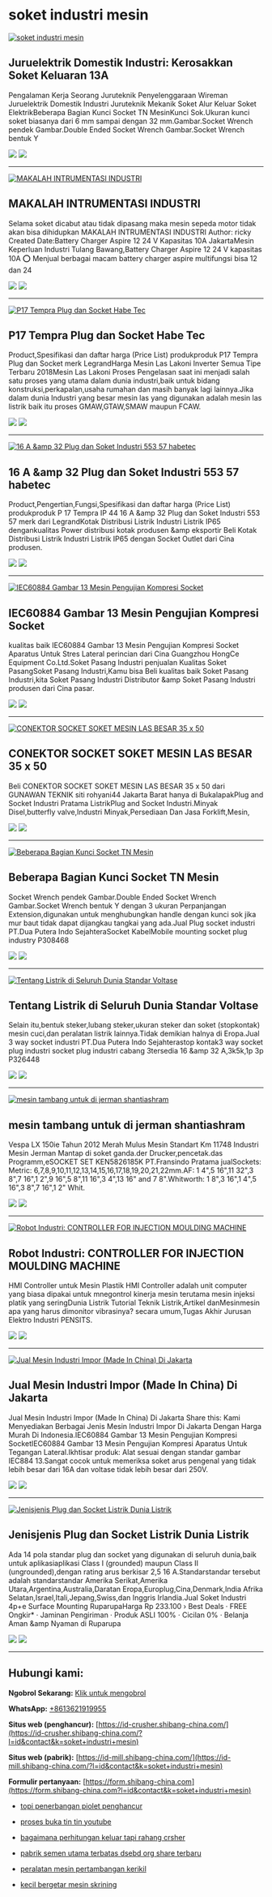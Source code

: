 # soket industri mesin

<a href="https://swt.shibang-china.com/?l=id&img&k=soket+industri+mesin" target="_blank">![soket industri mesin](http://static.shibang-china.com/all-800x300/680.jpg)</a>

## Juruelektrik Domestik Industri: Kerosakkan Soket Keluaran 13A
Pengalaman Kerja Seorang Juruteknik Penyelenggaraan Wireman Juruelektrik Domestik Industri Juruteknik Mekanik Soket Alur Keluar Soket ElektrikBeberapa Bagian Kunci Socket TN MesinKunci Sok.Ukuran kunci soket biasanya dari 6 mm sampai dengan 32 mm.Gambar.Socket Wrench pendek Gambar.Double Ended Socket Wrench Gambar.Socket Wrench bentuk Y


<a href="https://whatsapp.shibangsoft.com/WhatsApp.php" target="_blank" title="WhatsApp">![](http://static.shibang-china.com/icon/whatsapp.png)</a> <a href="https://swt.shibang-china.com/?l=id&icon&k=soket+industri+mesin" target="_blank">![](http://static.shibang-china.com/icon/chat-id.png)</a>

---

<a href="https://swt.shibang-china.com/?l=id&img&k=soket+industri+mesin" target="_blank">![MAKALAH INTRUMENTASI INDUSTRI](http://static.shibang-china.com/all-800x300/684.jpg)</a>

## MAKALAH INTRUMENTASI INDUSTRI
Selama soket dicabut atau tidak dipasang maka mesin sepeda motor tidak akan bisa dihidupkan MAKALAH INTRUMENTASI INDUSTRI Author: ricky Created Date:Battery Charger Aspire 12 24 V Kapasitas 10A JakartaMesin Keperluan Industri Tulang Bawang,Battery Charger Aspire 12 24 V kapasitas 10A ⭕ Menjual berbagai macam battery charger aspire multifungsi bisa 12 dan 24


<a href="https://whatsapp.shibangsoft.com/WhatsApp.php" target="_blank" title="WhatsApp">![](http://static.shibang-china.com/icon/whatsapp.png)</a> <a href="https://swt.shibang-china.com/?l=id&icon&k=soket+industri+mesin" target="_blank">![](http://static.shibang-china.com/icon/chat-id.png)</a>

---

<a href="https://swt.shibang-china.com/?l=id&img&k=soket+industri+mesin" target="_blank">![P17 Tempra Plug dan Socket Habe Tec](http://static.shibang-china.com/all-800x300/1018.jpg)</a>

## P17 Tempra Plug dan Socket Habe Tec
Product,Spesifikasi dan daftar harga (Price List) produkproduk P17 Tempra Plug dan Socket merk LegrandHarga Mesin Las Lakoni Inverter Semua Tipe Terbaru 2018Mesin Las Lakoni Proses Pengelasan saat ini menjadi salah satu proses yang utama dalam dunia industri,baik untuk bidang konstruksi,perkapalan,usaha rumahan dan masih banyak lagi lainnya.Jika dalam dunia Industri yang besar mesin las yang digunakan adalah mesin las listrik baik itu proses GMAW,GTAW,SMAW maupun FCAW.


<a href="https://whatsapp.shibangsoft.com/WhatsApp.php" target="_blank" title="WhatsApp">![](http://static.shibang-china.com/icon/whatsapp.png)</a> <a href="https://swt.shibang-china.com/?l=id&icon&k=soket+industri+mesin" target="_blank">![](http://static.shibang-china.com/icon/chat-id.png)</a>

---

<a href="https://swt.shibang-china.com/?l=id&img&k=soket+industri+mesin" target="_blank">![16 A &amp 32 Plug dan Soket Industri 553 57 habetec](http://static.shibang-china.com/all-800x300/1217.jpg)</a>

## 16 A &amp 32 Plug dan Soket Industri 553 57 habetec
Product,Pengertian,Fungsi,Spesifikasi dan daftar harga (Price List) produkproduk P 17 Tempra IP 44 16 A &amp 32 Plug dan Soket Industri 553 57 merk dari LegrandKotak Distribusi Listrik Industri Listrik IP65 dengankualitas Power distribusi kotak produsen &amp eksportir Beli Kotak Distribusi Listrik Industri Listrik IP65 dengan Socket Outlet dari Cina produsen.


<a href="https://whatsapp.shibangsoft.com/WhatsApp.php" target="_blank" title="WhatsApp">![](http://static.shibang-china.com/icon/whatsapp.png)</a> <a href="https://swt.shibang-china.com/?l=id&icon&k=soket+industri+mesin" target="_blank">![](http://static.shibang-china.com/icon/chat-id.png)</a>

---

<a href="https://swt.shibang-china.com/?l=id&img&k=soket+industri+mesin" target="_blank">![IEC60884 Gambar 13 Mesin Pengujian Kompresi Socket](http://static.shibang-china.com/all-800x300/1077.jpg)</a>

## IEC60884 Gambar 13 Mesin Pengujian Kompresi Socket
kualitas baik IEC60884 Gambar 13 Mesin Pengujian Kompresi Socket Aparatus Untuk Stres Lateral perincian dari Cina Guangzhou HongCe Equipment Co.Ltd.Soket Pasang Industri penjualan Kualitas Soket PasangSoket Pasang Industri,Kamu bisa Beli kualitas baik Soket Pasang Industri,kita Soket Pasang Industri Distributor &amp Soket Pasang Industri produsen dari Cina pasar.


<a href="https://whatsapp.shibangsoft.com/WhatsApp.php" target="_blank" title="WhatsApp">![](http://static.shibang-china.com/icon/whatsapp.png)</a> <a href="https://swt.shibang-china.com/?l=id&icon&k=soket+industri+mesin" target="_blank">![](http://static.shibang-china.com/icon/chat-id.png)</a>

---

<a href="https://swt.shibang-china.com/?l=id&img&k=soket+industri+mesin" target="_blank">![CONEKTOR SOCKET SOKET MESIN LAS BESAR 35 x 50](http://static.shibang-china.com/all-800x300/496.jpg)</a>

## CONEKTOR SOCKET SOKET MESIN LAS BESAR 35 x 50
Beli CONEKTOR SOCKET SOKET MESIN LAS BESAR 35 x 50 dari GUNAWAN TEKNIK siti rohyani44 Jakarta Barat hanya di BukalapakPlug and Socket Industri Pratama ListrikPlug and Socket Industri.Minyak Disel,butterfly valve,Industri Minyak,Persediaan Dan Jasa Forklift,Mesin,


<a href="https://whatsapp.shibangsoft.com/WhatsApp.php" target="_blank" title="WhatsApp">![](http://static.shibang-china.com/icon/whatsapp.png)</a> <a href="https://swt.shibang-china.com/?l=id&icon&k=soket+industri+mesin" target="_blank">![](http://static.shibang-china.com/icon/chat-id.png)</a>

---

<a href="https://swt.shibang-china.com/?l=id&img&k=soket+industri+mesin" target="_blank">![Beberapa Bagian Kunci Socket TN Mesin](http://static.shibang-china.com/all-800x300/335.jpg)</a>

## Beberapa Bagian Kunci Socket TN Mesin
Socket Wrench pendek Gambar.Double Ended Socket Wrench Gambar.Socket Wrench bentuk Y dengan 3 ukuran Perpanjangan Extension,digunakan untuk menghubungkan handle dengan kunci sok jika mur baut tidak dapat dijangkau tangkai yang ada.Jual Plug socket industri PT.Dua Putera Indo SejahteraSocket KabelMobile mounting socket plug industry P308468


<a href="https://whatsapp.shibangsoft.com/WhatsApp.php" target="_blank" title="WhatsApp">![](http://static.shibang-china.com/icon/whatsapp.png)</a> <a href="https://swt.shibang-china.com/?l=id&icon&k=soket+industri+mesin" target="_blank">![](http://static.shibang-china.com/icon/chat-id.png)</a>

---

<a href="https://swt.shibang-china.com/?l=id&img&k=soket+industri+mesin" target="_blank">![Tentang Listrik di Seluruh Dunia Standar Voltase](http://static.shibang-china.com/all-800x300/162.jpg)</a>

## Tentang Listrik di Seluruh Dunia Standar Voltase
Selain itu,bentuk steker,lubang steker,ukuran steker dan soket (stopkontak) mesin cuci,dan peralatan listrik lainnya.Tidak demikian halnya di Eropa.Jual 3 way socket industri PT.Dua Putera Indo Sejahterastop kontak3 way socket plug industri socket plug industri cabang 3tersedia 16 &amp 32 A,3k5k,1p 3p P326448


<a href="https://whatsapp.shibangsoft.com/WhatsApp.php" target="_blank" title="WhatsApp">![](http://static.shibang-china.com/icon/whatsapp.png)</a> <a href="https://swt.shibang-china.com/?l=id&icon&k=soket+industri+mesin" target="_blank">![](http://static.shibang-china.com/icon/chat-id.png)</a>

---

<a href="https://swt.shibang-china.com/?l=id&img&k=soket+industri+mesin" target="_blank">![mesin tambang untuk di jerman shantiashram](http://static.shibang-china.com/all-800x300/1203.jpg)</a>

## mesin tambang untuk di jerman shantiashram
Vespa LX 150ie Tahun 2012 Merah Mulus Mesin Standart Km 11748 Industri Mesin Jerman Mantap di soket ganda.der Drucker,pencetak.das Programm,eSOCKET SET KEN5826185K PT.Fransindo Pratama jualSockets: Metric: 6,7,8,9,10,11,12,13,14,15,16,17,18,19,20,21,22mm.AF: 1 4",5 16",11 32",3 8",7 16",1 2",9 16",5 8",11 16",3 4",13 16" and 7 8".Whitworth: 1 8",3 16",1 4",5 16",3 8",7 16",1 2" Whit.


<a href="https://whatsapp.shibangsoft.com/WhatsApp.php" target="_blank" title="WhatsApp">![](http://static.shibang-china.com/icon/whatsapp.png)</a> <a href="https://swt.shibang-china.com/?l=id&icon&k=soket+industri+mesin" target="_blank">![](http://static.shibang-china.com/icon/chat-id.png)</a>

---

<a href="https://swt.shibang-china.com/?l=id&img&k=soket+industri+mesin" target="_blank">![Robot Industri: CONTROLLER FOR INJECTION MOULDING MACHINE](http://static.shibang-china.com/all-800x300/830.jpg)</a>

## Robot Industri: CONTROLLER FOR INJECTION MOULDING MACHINE
HMI Controller untuk Mesin Plastik HMI Controller adalah unit computer yang biasa dipakai untuk mnegontrol kinerja mesin terutama mesin injeksi platik yang seringDunia Listrik Tutorial Teknik Listrik,Artikel danMesinmesin apa yang harus dimonitor vibrasinya? secara umum,Tugas Akhir Jurusan Elektro Industri PENSITS.


<a href="https://whatsapp.shibangsoft.com/WhatsApp.php" target="_blank" title="WhatsApp">![](http://static.shibang-china.com/icon/whatsapp.png)</a> <a href="https://swt.shibang-china.com/?l=id&icon&k=soket+industri+mesin" target="_blank">![](http://static.shibang-china.com/icon/chat-id.png)</a>

---

<a href="https://swt.shibang-china.com/?l=id&img&k=soket+industri+mesin" target="_blank">![Jual Mesin Industri Impor (Made In China) Di Jakarta](http://static.shibang-china.com/all-800x300/645.jpg)</a>

## Jual Mesin Industri Impor (Made In China) Di Jakarta
Jual Mesin Industri Impor (Made In China) Di Jakarta Share this: Kami Menyediakan Berbagai Jenis Mesin Industri Impor Di Jakarta Dengan Harga Murah Di Indonesia.IEC60884 Gambar 13 Mesin Pengujian Kompresi SocketIEC60884 Gambar 13 Mesin Pengujian Kompresi Aparatus Untuk Tegangan Lateral.Ikhtisar produk: Alat sesuai dengan standar gambar IEC884 13.Sangat cocok untuk memeriksa soket arus pengenal yang tidak lebih besar dari 16A dan voltase tidak lebih besar dari 250V.


<a href="https://whatsapp.shibangsoft.com/WhatsApp.php" target="_blank" title="WhatsApp">![](http://static.shibang-china.com/icon/whatsapp.png)</a> <a href="https://swt.shibang-china.com/?l=id&icon&k=soket+industri+mesin" target="_blank">![](http://static.shibang-china.com/icon/chat-id.png)</a>

---

<a href="https://swt.shibang-china.com/?l=id&img&k=soket+industri+mesin" target="_blank">![Jenisjenis Plug dan Socket Listrik Dunia Listrik](http://static.shibang-china.com/all-800x300/974.jpg)</a>

## Jenisjenis Plug dan Socket Listrik Dunia Listrik
Ada 14 pola standar plug dan socket yang digunakan di seluruh dunia,baik untuk aplikasiaplikasi Class I (grounded) maupun Class II (ungrounded),dengan rating arus berkisar 2,5 16 A.Standarstandar tersebut adalah standarstandar Amerika Serikat,Amerika Utara,Argentina,Australia,Daratan Eropa,Europlug,Cina,Denmark,India Afrika Selatan,Israel,Itali,Jepang,Swiss,dan Inggris Irlandia.Jual Soket Industri 4p+e Surface Mounting RuparupaHarga Rp 233.100 › Best Deals · FREE Ongkir* · Jaminan Pengiriman · Produk ASLI 100% · Cicilan 0% · Belanja Aman &amp Nyaman di Ruparupa


<a href="https://whatsapp.shibangsoft.com/WhatsApp.php" target="_blank" title="WhatsApp">![](http://static.shibang-china.com/icon/whatsapp.png)</a> <a href="https://swt.shibang-china.com/?l=id&icon&k=soket+industri+mesin" target="_blank">![](http://static.shibang-china.com/icon/chat-id.png)</a>

---
## Hubungi kami:

**Ngobrol Sekarang:** [Klik untuk mengobrol](https://swt.shibang-china.com?l=id&contact&k=soket+industri+mesin)

**WhatsApp:**  [+8613621919955](https://whatsapp.shibangsoft.com/WhatsApp.php)

**Situs web (penghancur):** [https://id-crusher.shibang-china.com/](https://id-crusher.shibang-china.com/?l=id&contact&k=soket+industri+mesin)

**Situs web (pabrik):** [https://id-mill.shibang-china.com/](https://id-mill.shibang-china.com/?l=id&contact&k=soket+industri+mesin)

**Formulir pertanyaan:** [https://form.shibang-china.com](https://form.shibang-china.com?l=id&contact&k=soket+industri+mesin)

* [topi penerbangan piolet penghancur](../22/topi%20penerbangan%20piolet%20penghancur.md)

* [proses buka tin tin youtube](../19/proses%20buka%20tin%20tin%20youtube.md)

* [bagaimana perhitungan keluar tapi rahang crsher](../30/bagaimana%20perhitungan%20keluar%20tapi%20rahang%20crsher.md)

* [pabrik semen utama terbatas dsebd org share terbaru](../23/pabrik%20semen%20utama%20terbatas%20dsebd%20org%20share%20terbaru.md)

* [peralatan mesin pertambangan kerikil](../27/peralatan%20mesin%20pertambangan%20kerikil.md)

* [kecil bergetar mesin skrining](../22/kecil%20bergetar%20mesin%20skrining.md)